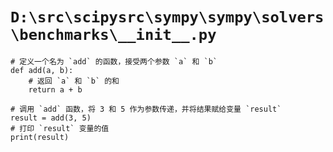 # `D:\src\scipysrc\sympy\sympy\solvers\benchmarks\__init__.py`

```
# 定义一个名为 `add` 的函数，接受两个参数 `a` 和 `b`
def add(a, b):
    # 返回 `a` 和 `b` 的和
    return a + b

# 调用 `add` 函数，将 3 和 5 作为参数传递，并将结果赋给变量 `result`
result = add(3, 5)
# 打印 `result` 变量的值
print(result)
```